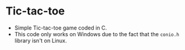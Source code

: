 # Tic-tac-toe

* Simple Tic-tac-toe game coded in C.
* This code only works on Windows due to the fact that the ```conio.h``` library isn't on Linux.
